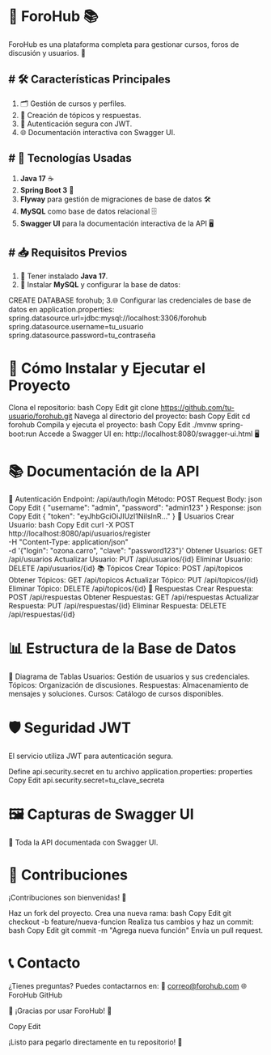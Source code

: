 # 🎉 ForoHub 📚

ForoHub es una plataforma completa para gestionar cursos, foros de discusión y usuarios. 🚀

## # 🛠️ Características Principales

1. 🗂️ Gestión de cursos y perfiles.
2. 📄 Creación de tópicos y respuestas.
3. 🔐 Autenticación segura con JWT.
4. 🌐 Documentación interactiva con Swagger UI.

## # 🎯 Tecnologías Usadas

1. **Java 17** ☕
2. **Spring Boot 3** 🌱
3. **Flyway** para gestión de migraciones de base de datos 🛠️
4. **MySQL** como base de datos relacional 🗄️
5. **Swagger UI** para la documentación interactiva de la API 🖥️

## # 📥 Requisitos Previos

1. 🔧 Tener instalado **Java 17**.
2. 🐬 Instalar **MySQL** y configurar la base de datos:  


CREATE DATABASE forohub;
3.🌐 Configurar las credenciales de base de datos en application.properties:
spring.datasource.url=jdbc:mysql://localhost:3306/forohub
spring.datasource.username=tu_usuario
spring.datasource.password=tu_contraseña


# 🚀 Cómo Instalar y Ejecutar el Proyecto
Clona el repositorio:
bash
Copy
Edit
git clone https://github.com/tu-usuario/forohub.git
Navega al directorio del proyecto:
bash
Copy
Edit
cd forohub
Compila y ejecuta el proyecto:
bash
Copy
Edit
./mvnw spring-boot:run
Accede a Swagger UI en:
http://localhost:8080/swagger-ui.html 🖥️
# 📚 Documentación de la API
🔑 Autenticación
Endpoint: /api/auth/login
Método: POST
Request Body:
json
Copy
Edit
{
  "username": "admin",
  "password": "admin123"
}
Response:
json
Copy
Edit
{
  "token": "eyJhbGciOiJIUzI1NiIsInR..."
}
👤 Usuarios
Crear Usuario:
bash
Copy
Edit
curl -X POST http://localhost:8080/api/usuarios/register \
-H "Content-Type: application/json" \
-d '{"login": "ozona.carro", "clave": "password123"}'
Obtener Usuarios: GET /api/usuarios
Actualizar Usuario: PUT /api/usuarios/{id}
Eliminar Usuario: DELETE /api/usuarios/{id}
📚 Tópicos
Crear Tópico: POST /api/topicos
Obtener Tópicos: GET /api/topicos
Actualizar Tópico: PUT /api/topicos/{id}
Eliminar Tópico: DELETE /api/topicos/{id}
💬 Respuestas
Crear Respuesta: POST /api/respuestas
Obtener Respuestas: GET /api/respuestas
Actualizar Respuesta: PUT /api/respuestas/{id}
Eliminar Respuesta: DELETE /api/respuestas/{id}
# 📊 Estructura de la Base de Datos
📐 Diagrama de Tablas
Usuarios: Gestión de usuarios y sus credenciales.
Tópicos: Organización de discusiones.
Respuestas: Almacenamiento de mensajes y soluciones.
Cursos: Catálogo de cursos disponibles.
# 🛡️ Seguridad JWT
El servicio utiliza JWT para autenticación segura.

Define api.security.secret en tu archivo application.properties:
properties
Copy
Edit
api.security.secret=tu_clave_secreta
# 🖼️ Capturas de Swagger UI
🌟 Toda la API documentada con Swagger UI.
# 🧩 Contribuciones
¡Contribuciones son bienvenidas! 🙌

Haz un fork del proyecto.
Crea una nueva rama:
bash
Copy
Edit
git checkout -b feature/nueva-funcion
Realiza tus cambios y haz un commit:
bash
Copy
Edit
git commit -m "Agrega nueva función"
Envía un pull request.
# 📞 Contacto
¿Tienes preguntas? Puedes contactarnos en:
📧 correo@forohub.com
🌐 ForoHub GitHub

🌟 ¡Gracias por usar ForoHub! 🌟

Copy
Edit

¡Listo para pegarlo directamente en tu repositorio! 🎉




